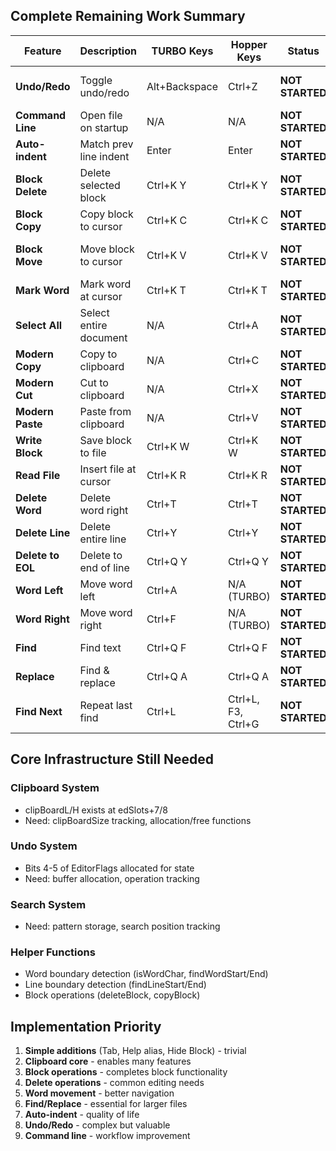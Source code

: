 ## Complete Remaining Work Summary

| Feature | Description | TURBO Keys | Hopper Keys | Status | Missing Machinery |
|---------|-------------|------------|-------------|--------|-------------------|
| **Undo/Redo** | Toggle undo/redo | Alt+Backspace | Ctrl+Z | **NOT STARTED** | Undo buffer, state tracking, save/restore operations |
| **Command Line** | Open file on startup | N/A | N/A | **NOT STARTED** | Parse argument in Hopper(), call openFile() |
| **Auto-indent** | Match prev line indent | Enter | Enter | **NOT STARTED** | Scan previous line, count leading spaces |
| **Block Delete** | Delete selected block | Ctrl+K Y | Ctrl+K Y | **NOT STARTED** | deleteBlock() - move gap to consume block |
| **Block Copy** | Copy block to cursor | Ctrl+K C | Ctrl+K C | **NOT STARTED** | copyBlockToClipboard(), insertClipboard() |
| **Block Move** | Move block to cursor | Ctrl+K V | Ctrl+K V | **NOT STARTED** | copyBlockToClipboard() + deleteBlock() + insertClipboard() |
| **Mark Word** | Mark word at cursor | Ctrl+K T | Ctrl+K T | **NOT STARTED** | findWordBoundaries(), set block markers |
| **Select All** | Select entire document | N/A | Ctrl+A | **NOT STARTED** | Set BlockStart=0, BlockEnd=EOF |
| **Modern Copy** | Copy to clipboard | N/A | Ctrl+C | **NOT STARTED** | copyBlockToClipboard() |
| **Modern Cut** | Cut to clipboard | N/A | Ctrl+X | **NOT STARTED** | copyBlockToClipboard() + deleteBlock() |
| **Modern Paste** | Paste from clipboard | N/A | Ctrl+V | **NOT STARTED** | insertClipboard() |
| **Write Block** | Save block to file | Ctrl+K W | Ctrl+K W | **NOT STARTED** | saveBlockToFile() - iterate block, write |
| **Read File** | Insert file at cursor | Ctrl+K R | Ctrl+K R | **NOT STARTED** | insertFileAtCursor() - read file, insert |
| **Delete Word** | Delete word right | Ctrl+T | Ctrl+T | **NOT STARTED** | findWordEnd(), delete to there |
| **Delete Line** | Delete entire line | Ctrl+Y | Ctrl+Y | **NOT STARTED** | findLineStart/End(), delete between |
| **Delete to EOL** | Delete to end of line | Ctrl+Q Y | Ctrl+Q Y | **NOT STARTED** | Delete from cursor to next \n |
| **Word Left** | Move word left | Ctrl+A | N/A (TURBO) | **NOT STARTED** | Skip spaces back, then non-spaces |
| **Word Right** | Move word right | Ctrl+F | N/A (TURBO) | **NOT STARTED** | Skip non-spaces, then spaces |
| **Find** | Find text | Ctrl+Q F | Ctrl+Q F | **NOT STARTED** | Pattern buffer, search algorithm |
| **Replace** | Find & replace | Ctrl+Q A | Ctrl+Q A | **NOT STARTED** | Find + prompt + replace logic |
| **Find Next** | Repeat last find | Ctrl+L | Ctrl+L, F3, Ctrl+G | **NOT STARTED** | Store pattern, continue from cursor |

## Core Infrastructure Still Needed

### Clipboard System
- clipBoardL/H exists at edSlots+7/8
- Need: clipBoardSize tracking, allocation/free functions

### Undo System  
- Bits 4-5 of EditorFlags allocated for state
- Need: buffer allocation, operation tracking

### Search System
- Need: pattern storage, search position tracking

### Helper Functions
- Word boundary detection (isWordChar, findWordStart/End)
- Line boundary detection (findLineStart/End)
- Block operations (deleteBlock, copyBlock)

## Implementation Priority
1. **Simple additions** (Tab, Help alias, Hide Block) - trivial
2. **Clipboard core** - enables many features
3. **Block operations** - completes block functionality
4. **Delete operations** - common editing needs
5. **Word movement** - better navigation
6. **Find/Replace** - essential for larger files
7. **Auto-indent** - quality of life
8. **Undo/Redo** - complex but valuable
9. **Command line** - workflow improvement